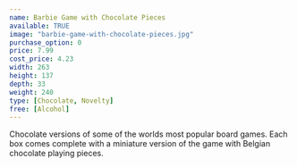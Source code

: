 ```yaml
---
name: Barbie Game with Chocolate Pieces
available: TRUE
image: "barbie-game-with-chocolate-pieces.jpg"
purchase_option: 0
price: 7.99
cost_price: 4.23
width: 263
height: 137
depth: 33
weight: 240
type: [Chocolate, Novelty]
free: [Alcohol]
---
```

Chocolate versions of some of the worlds most popular board games. Each box comes complete with a miniature version of the game with Belgian chocolate playing pieces.